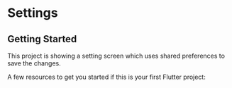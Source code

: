 # Settings


## Getting Started

This project is showing a setting screen which uses shared preferences to save the changes.

A few resources to get you started if this is your first Flutter project:
